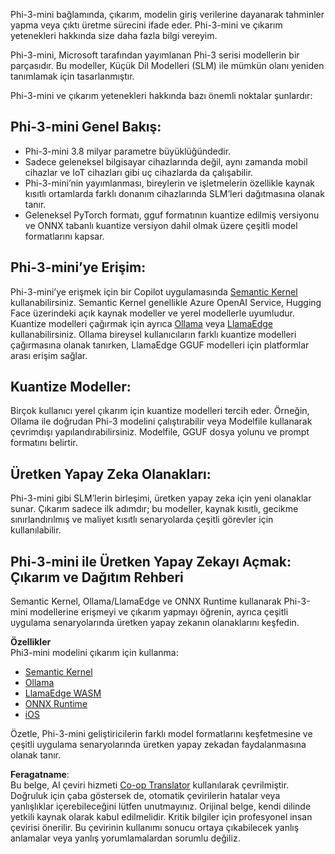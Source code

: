<!--
CO_OP_TRANSLATOR_METADATA:
{
  "original_hash": "f1ff728038c4f554b660a36b76cbdd6e",
  "translation_date": "2025-07-16T21:09:57+00:00",
  "source_file": "md/01.Introduction/03/overview.md",
  "language_code": "tr"
}
-->
Phi-3-mini bağlamında, çıkarım, modelin giriş verilerine dayanarak tahminler yapma veya çıktı üretme sürecini ifade eder. Phi-3-mini ve çıkarım yetenekleri hakkında size daha fazla bilgi vereyim.

Phi-3-mini, Microsoft tarafından yayımlanan Phi-3 serisi modellerin bir parçasıdır. Bu modeller, Küçük Dil Modelleri (SLM) ile mümkün olanı yeniden tanımlamak için tasarlanmıştır.

Phi-3-mini ve çıkarım yetenekleri hakkında bazı önemli noktalar şunlardır:

## **Phi-3-mini Genel Bakış:**
- Phi-3-mini 3.8 milyar parametre büyüklüğündedir.
- Sadece geleneksel bilgisayar cihazlarında değil, aynı zamanda mobil cihazlar ve IoT cihazları gibi uç cihazlarda da çalışabilir.
- Phi-3-mini’nin yayımlanması, bireylerin ve işletmelerin özellikle kaynak kısıtlı ortamlarda farklı donanım cihazlarında SLM’leri dağıtmasına olanak tanır.
- Geleneksel PyTorch formatı, gguf formatının kuantize edilmiş versiyonu ve ONNX tabanlı kuantize versiyon dahil olmak üzere çeşitli model formatlarını kapsar.

## **Phi-3-mini’ye Erişim:**
Phi-3-mini’ye erişmek için bir Copilot uygulamasında [Semantic Kernel](https://github.com/microsoft/SemanticKernelCookBook?WT.mc_id=aiml-138114-kinfeylo) kullanabilirsiniz. Semantic Kernel genellikle Azure OpenAI Service, Hugging Face üzerindeki açık kaynak modeller ve yerel modellerle uyumludur.  
Kuantize modelleri çağırmak için ayrıca [Ollama](https://ollama.com) veya [LlamaEdge](https://llamaedge.com) kullanabilirsiniz. Ollama bireysel kullanıcıların farklı kuantize modelleri çağırmasına olanak tanırken, LlamaEdge GGUF modelleri için platformlar arası erişim sağlar.

## **Kuantize Modeller:**
Birçok kullanıcı yerel çıkarım için kuantize modelleri tercih eder. Örneğin, Ollama ile doğrudan Phi-3 modelini çalıştırabilir veya Modelfile kullanarak çevrimdışı yapılandırabilirsiniz. Modelfile, GGUF dosya yolunu ve prompt formatını belirtir.

## **Üretken Yapay Zeka Olanakları:**
Phi-3-mini gibi SLM’lerin birleşimi, üretken yapay zeka için yeni olanaklar sunar. Çıkarım sadece ilk adımdır; bu modeller, kaynak kısıtlı, gecikme sınırlandırılmış ve maliyet kısıtlı senaryolarda çeşitli görevler için kullanılabilir.

## **Phi-3-mini ile Üretken Yapay Zekayı Açmak: Çıkarım ve Dağıtım Rehberi**  
Semantic Kernel, Ollama/LlamaEdge ve ONNX Runtime kullanarak Phi-3-mini modellerine erişmeyi ve çıkarım yapmayı öğrenin, ayrıca çeşitli uygulama senaryolarında üretken yapay zekanın olanaklarını keşfedin.

**Özellikler**  
Phi3-mini modelini çıkarım için kullanma:

- [Semantic Kernel](https://github.com/Azure-Samples/Phi-3MiniSamples/tree/main/semantickernel?WT.mc_id=aiml-138114-kinfeylo)  
- [Ollama](https://github.com/Azure-Samples/Phi-3MiniSamples/tree/main/ollama?WT.mc_id=aiml-138114-kinfeylo)  
- [LlamaEdge WASM](https://github.com/Azure-Samples/Phi-3MiniSamples/tree/main/wasm?WT.mc_id=aiml-138114-kinfeylo)  
- [ONNX Runtime](https://github.com/Azure-Samples/Phi-3MiniSamples/tree/main/onnx?WT.mc_id=aiml-138114-kinfeylo)  
- [iOS](https://github.com/Azure-Samples/Phi-3MiniSamples/tree/main/ios?WT.mc_id=aiml-138114-kinfeylo)  

Özetle, Phi-3-mini geliştiricilerin farklı model formatlarını keşfetmesine ve çeşitli uygulama senaryolarında üretken yapay zekadan faydalanmasına olanak tanır.

**Feragatname**:  
Bu belge, AI çeviri hizmeti [Co-op Translator](https://github.com/Azure/co-op-translator) kullanılarak çevrilmiştir. Doğruluk için çaba göstersek de, otomatik çevirilerin hatalar veya yanlışlıklar içerebileceğini lütfen unutmayınız. Orijinal belge, kendi dilinde yetkili kaynak olarak kabul edilmelidir. Kritik bilgiler için profesyonel insan çevirisi önerilir. Bu çevirinin kullanımı sonucu ortaya çıkabilecek yanlış anlamalar veya yanlış yorumlamalardan sorumlu değiliz.
